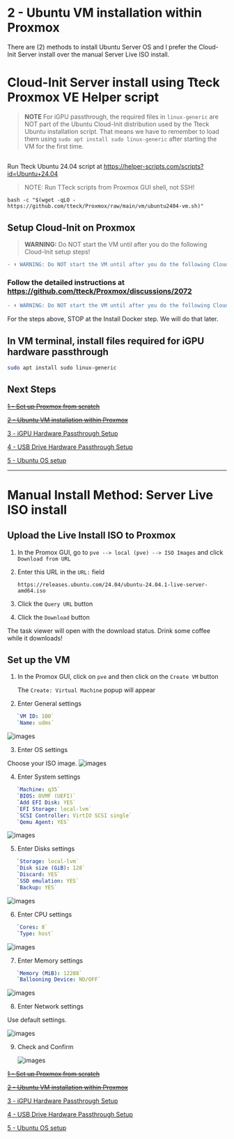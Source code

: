 2 - Ubuntu VM installation within Proxmox
==========================================
There are (2) methods to install Ubuntu Server OS and I prefer the Cloud-Init Server install over the manual Server Live ISO install.

# Cloud-Init Server install using Tteck Proxmox VE Helper script

>**NOTE** For iGPU passthrough, the required files in `linux-generic` are NOT part of the Ubuntu Cloud-Init distribution used by the Tteck Ubuntu installation script. That means we have to remember to load them using `sudo apt install sudo linux-generic` after starting the VM for the first time.

## 
Run Tteck Ubuntu 24.04 script at https://helper-scripts.com/scripts?id=Ubuntu+24.04
> NOTE: Run TTeck scripts from Proxmox GUI shell, not SSH!
```shell-script
bash -c "$(wget -qLO - https://github.com/tteck/Proxmox/raw/main/vm/ubuntu2404-vm.sh)"
```
## Setup Cloud-Init on Proxmox
> **WARNING:** Do NOT start the VM until after you do the following Cloud-Init setup steps!

```diff
- ⬇ WARNING: Do NOT start the VM until after you do the following Cloud-Init setup steps linked below! ⬇
```

### Follow the detailed instructions at https://github.com/tteck/Proxmox/discussions/2072 

```diff
- ⬆ WARNING: Do NOT start the VM until after you do the following Cloud-Init setup steps linked above! ⬆
```
For the steps above, STOP at the Install Docker step. We will do that later.

## In VM terminal, install files required for iGPU hardware passthrough
```sh
sudo apt install sudo linux-generic
```

## Next Steps

~~[1 - Set up Proxmox from scratch](1%20-%20Proxmox%20Setup.md)~~

~~[2 - Ubuntu VM installation within Proxmox](2%20-%20Ubuntu%20VM%20Installation%20within%20Proxmox.md)~~

[3 - iGPU Hardware Passthrough Setup](3%20-%20iGPU%20Hardware%20Passthrough%20Setup.md)

[4 - USB Drive Hardware Passthrough Setup](4%20-%20USB%20Drive%20Hardware%20Passthrough%20Setup.md)

[5 - Ubuntu OS setup](5%20-%20Ubuntu%20OS%20Setup.md)

----------------
# Manual Install Method: Server Live ISO install

## Upload the Live Install ISO to Proxmox
1. In the Promox GUI, go to `pve --> local (pve) --> ISO Images` and click `Download from URL`
2. Enter this URL in the `URL:` field
   
   `https://releases.ubuntu.com/24.04/ubuntu-24.04.1-live-server-amd64.iso`
3. Click the `Query URL` button
4. Click the `Download` button

The task viewer will open with the download status. Drink some coffee while it downloads!

## Set up the VM
1. In the Promox GUI, click on `pve` and then click on the `Create VM` button

   The `Create: Virtual Machine` popup will appear
2. Enter General settings
   
```yaml
   `VM ID: 100`
   `Name: udms`
```
   
   ![images](images/VM-settings-general.png)
   

3. Enter OS settings

Choose your ISO image.
   ![images](images/VM-settings-OS.png)

4. Enter System settings

```yaml
   `Machine: q35`
   `BIOS: OVMF (UEFI)`
   `Add EFI Disk: YES`
   `EFI Storage: local-lvm`
   `SCSI Controller: VirtIO SCSI single`
   `Qemu Agent: YES`

```
   ![images](images/VM-settings-system.png)

5. Enter Disks settings

```yaml
   `Storage: local-lvm`
   `Disk size (GiB): 128`
   `Discard: YES`
   `SSD emulation: YES`
   `Backup: YES`
```
   ![images](images/VM-settings-disks.png)

6. Enter CPU settings

```yaml
   `Cores: 8`
   `Type: host`
```
   ![images](images/VM-settings-CPU.png)

7. Enter Memory settings

```yaml
   `Memory (MiB): 12288`
   `Ballooning Device: NO/OFF`
```
   ![images](images/VM-settings-memory.png)

8. Enter Network settings

Use default settings.

   ![images](images/VM-settings-network.png)

9. Check and Confirm

   ![images](images/VM-settings-confirm.png)

~~[1 - Set up Proxmox from scratch](1%20-%20Proxmox%20Setup.md)~~

~~[2 - Ubuntu VM installation within Proxmox](2%20-%20Ubuntu%20VM%20Installation%20within%20Proxmox.md)~~

[3 - iGPU Hardware Passthrough Setup](3%20-%20iGPU%20Hardware%20Passthrough%20Setup.md)

[4 - USB Drive Hardware Passthrough Setup](4%20-%20USB%20Drive%20Hardware%20Passthrough%20Setup.md)

[5 - Ubuntu OS setup](5%20-%20Ubuntu%20OS%20Setup.md)
